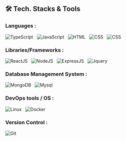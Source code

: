 <!--
## 📊️&nbsp;Github Stats
<a href="https://github.com/luanolidev">
  <img alt="Luan's all Git commits" height="180em" src="https://github-readme-stats.vercel.app/api?username=luanolidev&show_icons=true&theme=vue-dark&include_all_commits=true&count_private=true" />
  <img alt="Luan 's most used languages" height="180em" src="https://github-readme-stats.vercel.app/api/top-langs/?username=luanolidev&layout=compact&theme=vue-dark&hide=shards,shaderlab,hlsl,html,css&langs_count=6" />
</a>-->

## 🛠 Tech. Stacks & Tools

### Languages :

<img alt="TypeScript" src="https://img.shields.io/badge/typescript-%23007ACC.svg?&style=for-the-badge&logo=typescript&logoColor=white" />&nbsp;&nbsp;
<img alt="JavaScript" src="https://img.shields.io/badge/javascript%20-%23323330.svg?&style=for-the-badge&logo=javascript&logoColor=%23F7DF1E" />&nbsp;&nbsp;
<img alt="HTML" src="https://img.shields.io/badge/html5%20-%23E34F26.svg?&style=for-the-badge&logo=html5&logoColor=white" />&nbsp;&nbsp;
<img alt="CSS" src="https://img.shields.io/badge/css3%20-%231572B6.svg?&style=for-the-badge&logo=css3&logoColor=white" />&nbsp;&nbsp;
<img alt="CSS" src="https://img.shields.io/badge/php-%23777BB4.svg?style=for-the-badge&logo=php&logoColor=white" />&nbsp;&nbsp;

### Libraries/Frameworks :

<img alt="ReactJS" src="https://img.shields.io/badge/react_JS%20-%2320232a.svg?&style=for-the-badge&logo=react&logoColor=%2361DAFB" />&nbsp;&nbsp;
<img alt="NodeJS" src="https://img.shields.io/badge/node.js-6DA55F?style=for-the-badge&logo=node.js&logoColor=white" />&nbsp;&nbsp;
<img alt="ExpressJS" src="https://img.shields.io/badge/express.js-%23404d59.svg?style=for-the-badge&logo=express&logoColor=%2361DAFB" />&nbsp;&nbsp;
<img alt="Jquery" src="https://img.shields.io/badge/jquery-%230769AD.svg?style=for-the-badge&logo=jquery&logoColor=white" />&nbsp;&nbsp;
<!--<img alt="Bootstrap" src="https://img.shields.io/badge/bootstrap-%238511FA.svg?style=for-the-badge&logo=bootstrap&logoColor=white" />&nbsp;&nbsp;-->

### Database Management System :

<img alt="MongoDB" src ="https://img.shields.io/badge/MongoDB-%234ea94b.svg?&style=for-the-badge&logo=mongodb&logoColor=white" />&nbsp;&nbsp;
<img alt="Mysql" src ="https://img.shields.io/badge/mysql-%2300f.svg?style=for-the-badge&logo=mysql&logoColor=white" />&nbsp;&nbsp;

### DevOps tools / OS :

<img alt="Linux" src="https://img.shields.io/badge/Linux-FCC624?style=for-the-badge&logo=linux&logoColor=black" />&nbsp;&nbsp;
<img alt="Docker" src="https://img.shields.io/badge/docker-%230db7ed.svg?style=for-the-badge&logo=docker&logoColor=white" />&nbsp;&nbsp;

### Version Control :

<img alt="Git" src="https://img.shields.io/badge/git%20-%23F05033.svg?&style=for-the-badge&logo=git&logoColor=white" />&nbsp;&nbsp;

<!--
# 💻 Minhas Competências:
![JavaScript](https://img.shields.io/badge/javascript-%23323330.svg?style=for-the-badge&logo=javascript&logoColor=%23F7DF1E) 
-->
